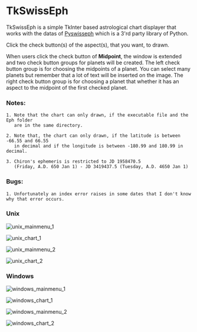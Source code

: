 # TkSwissEph
TkSwissEph is a simple TkInter based astrological chart displayer that works with the datas of <a href="https://github.com/astrorigin/pyswisseph">Pyswisseph</a> which is a 3'rd party library of Python.

Click the check button(s) of the aspect(s), that you want, to drawn.

When users click the check button of <b>Midpoint</b>, the window is extended and two check button groups for planets will be created. The left check button group is for choosing the midpoints of a planet. You can select many planets but remember that a lot of text will be inserted on the image. The right check button group is for choosing a planet that whether it has an aspect to the midpoint of the first checked planet.

### Notes:

    1. Note that the chart can only drawn, if the executable file and the Eph folder 
       are in the same directory.

    2. Note that, the chart can only drawn, if the latitude is between -66.55 and 66.55 
       in decimal and if the longitude is between -180.99 and 180.99 in decimal.
       
    3. Chiron's ephemeris is restricted to JD 1958470.5 
       (Friday, A.D. 650 Jan 1) - JD 3419437.5 (Tuesday, A.D. 4650 Jan 1)
       
### Bugs:

    1. Unfortunately an index error raises in some dates that I don't know why that error occurs.
    
### Unix
![unix_mainmenu_1](https://user-images.githubusercontent.com/29302909/44623988-a17cf480-a8e8-11e8-9612-cef19e4e4289.png)

![unix_chart_1](https://user-images.githubusercontent.com/29302909/44623354-f95d3080-a8d3-11e8-87a7-933419a4e0a4.png)

![unix_mainmenu_2](https://user-images.githubusercontent.com/29302909/44623993-eacd4400-a8e8-11e8-83f3-dc610898f939.png)

![unix_chart_2](https://user-images.githubusercontent.com/29302909/44623363-0d089700-a8d4-11e8-8e68-ec69ad312811.png)

### Windows
![windows_mainmenu_1](https://user-images.githubusercontent.com/29302909/44624020-eead9600-a8e9-11e8-8f29-0b26090d29d1.png)

![windows_chart_1](https://user-images.githubusercontent.com/29302909/44623266-99b25580-a8d2-11e8-9384-3e73090d56aa.png)

![windows_mainmenu_2](https://user-images.githubusercontent.com/29302909/44624022-f8cf9480-a8e9-11e8-9822-8ff03495938b.png)

![windows_chart_2](https://user-images.githubusercontent.com/29302909/44623267-9e770980-a8d2-11e8-8b2d-3c8a57d5f377.png)
